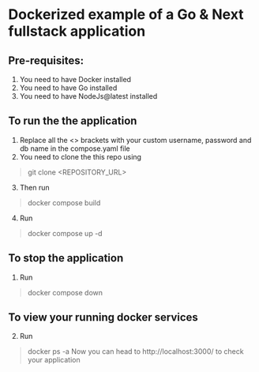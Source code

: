 # Dockerized example of a Go & Next fullstack application

## Pre-requisites:
1. You need to have Docker installed
2. You need to have Go installed
3. You need to have NodeJs@latest installed
## To run the the application
1. Replace all the <> brackets with your custom username, password and db name in the compose.yaml file
2. You need to clone the this repo using
> git clone <REPOSITORY_URL>
3. Then run
> docker compose build
4. Run
> docker compose up -d
## To stop the application
1. Run
> docker compose down
## To view your running docker services
2. Run
> docker ps -a
Now you can head to http://localhost:3000/ to check your application
